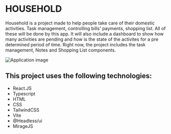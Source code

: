 <h1>HOUSEHOLD</h1>

<p>Household is a project made to help people take care of their domestic activities. Task management, controlling bills' payments, shopping list. All of these will be done by this app. It will also include a dashboard to show how many activities are pending and how is the state of the activites for a pre determined period of time.
Right now, the project includes the task management, Notes and Shopping List components.
</p>

<img src="https://i.imgur.com/i3Y4dCp.png" alt="Application image" />

<h2>This project uses the following technologies: </h3>
<ul>
  <li>React.JS</li>
  <li>Typescript</li>
  <li>HTML</li>
  <li>CSS</li>
  <li>TailwindCSS</li>
  <li>Vite</li>
  <li>@Headless/ui</li>
  <li>MirageJS</li>
</ul>
